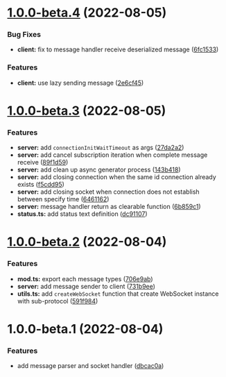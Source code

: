# [1.0.0-beta.4](https://github.com/TomokiMiyauci/graphql-transport-ws/compare/1.0.0-beta.3...1.0.0-beta.4) (2022-08-05)


### Bug Fixes

* **client:** fix to message handler receive deserialized message ([6fc1533](https://github.com/TomokiMiyauci/graphql-transport-ws/commit/6fc15337696f580f9ac1861a6c3cfd84d1a4c2ad))


### Features

* **client:** use lazy sending message ([2e6cf45](https://github.com/TomokiMiyauci/graphql-transport-ws/commit/2e6cf45a9467e1da22216e268491657969a7899b))

# [1.0.0-beta.3](https://github.com/TomokiMiyauci/graphql-transport-ws/compare/1.0.0-beta.2...1.0.0-beta.3) (2022-08-05)


### Features

* **server:** add `connectionInitWaitTimeout` as args ([27da2a2](https://github.com/TomokiMiyauci/graphql-transport-ws/commit/27da2a2e047ad45e2d90acb4f34fc2fdf29141c5))
* **server:** add cancel subscription iteration when complete message receive ([89f1d59](https://github.com/TomokiMiyauci/graphql-transport-ws/commit/89f1d59a6c6f74c2b4f51ffea6c25fa8a39ef6ee))
* **server:** add clean up async generator process ([143b418](https://github.com/TomokiMiyauci/graphql-transport-ws/commit/143b41848a2aeebf5debd56d98eb971606055592))
* **server:** add closing connection when the same id connection already exists ([f5cdd95](https://github.com/TomokiMiyauci/graphql-transport-ws/commit/f5cdd955b1fa6857f581fbfefb077ca8036a2588))
* **server:** add closing socket when connection does not establish between specify time ([6461162](https://github.com/TomokiMiyauci/graphql-transport-ws/commit/646116273147ba254c21f0040f323acdfd63fd1f))
* **server:** message handler return as clearable function ([6b859c1](https://github.com/TomokiMiyauci/graphql-transport-ws/commit/6b859c1db018bb8777af3dcaf7548747621dae14))
* **status.ts:** add status text definition ([dc91107](https://github.com/TomokiMiyauci/graphql-transport-ws/commit/dc91107891aef55aeda39dcaf7e517a9e5fb1f68))

# [1.0.0-beta.2](https://github.com/TomokiMiyauci/graphql-transport-ws/compare/1.0.0-beta.1...1.0.0-beta.2) (2022-08-04)


### Features

* **mod.ts:** export each message types ([706e9ab](https://github.com/TomokiMiyauci/graphql-transport-ws/commit/706e9abd8a293c5cf17c10270f4320d56a6065b2))
* **server:** add message sender to client ([731b9ee](https://github.com/TomokiMiyauci/graphql-transport-ws/commit/731b9ee90751522fd1b21f8261f50ef81debed8a))
* **utils.ts:** add `createWebSocket` function that create WebSocket instance with sub-protocol ([591f984](https://github.com/TomokiMiyauci/graphql-transport-ws/commit/591f9840e5c58140e8188fa6c9f62912163ddf60))

# 1.0.0-beta.1 (2022-08-04)


### Features

* add message parser and socket handler ([dbcac0a](https://github.com/TomokiMiyauci/graphql-transport-ws/commit/dbcac0aa55ce4497e0b3ed0cfe38f4e27adb5c45))
